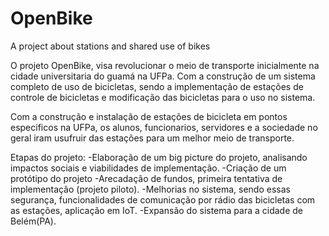 # OpenBike
A project about stations and shared use of bikes

O projeto OpenBike, visa revolucionar o meio de transporte inicialmente na cidade universitaria do guamá na UFPa. Com a construção de um sistema completo de uso de bicicletas, sendo a implementação de estações de controle de bicicletas e modificação das bicicletas para o uso no sistema.

Com a construção e instalação de estações de bicicleta em pontos especificos na UFPa, os alunos, funcionarios, servidores e a sociedade no geral iram usufruir das estações para um melhor meio de transporte.

Etapas do projeto:
-Elaboração de um big picture do projeto, analisando impactos sociais e viabilidades de implementação. 
-Criação de um protótipo do projeto
-Arecadação de fundos, primeira tentativa de implementação (projeto piloto).
-Melhorias no sistema, sendo essas segurança, funcionalidades de comunicação por rádio das bicicletas com as estações, aplicação em IoT.
-Expansão do sistema para a cidade de Belém(PA).
